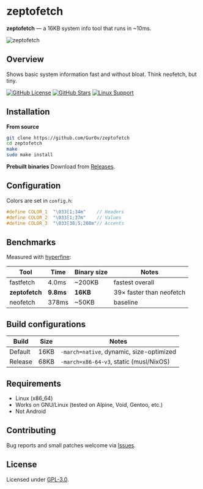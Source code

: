 # zeptofetch

**zeptofetch** — a 16KB system info tool that runs in ~10ms.

![zeptofetch](https://i.e-z.host/ml5dtgia.png)

## Overview

Shows basic system information fast and without bloat. Think neofetch, but tiny.

[![GitHub License](https://img.shields.io/github/license/Gur0v/zeptofetch)](https://github.com/Gur0v/zeptofetch/blob/main/LICENSE)
[![GitHub Stars](https://img.shields.io/github/stars/Gur0v/zeptofetch)](https://github.com/Gur0v/zeptofetch/stargazers)
[![Linux Support](https://img.shields.io/badge/platform-linux-brightgreen)](https://github.com/Gur0v/zeptofetch#-compatibility)

## Installation

**From source**
```bash
git clone https://github.com/Gur0v/zeptofetch
cd zeptofetch
make
sudo make install
````

**Prebuilt binaries**
Download from [Releases](https://github.com/Gur0v/zeptofetch/releases).

## Configuration

Colors are set in `config.h`:

```c
#define COLOR_1  "\033[1;34m"    // Headers
#define COLOR_2  "\033[1;37m"    // Values
#define COLOR_3  "\033[38;5;208m"// Accents
```

## Benchmarks

Measured with [hyperfine](https://github.com/sharkdp/hyperfine):

| Tool           | Time      | Binary size | Notes                    |
| -------------- | --------- | ----------- | ------------------------ |
| fastfetch      | 4.0ms     | \~200KB     | fastest overall          |
| **zeptofetch** | **9.8ms** | **16KB**    | 39× faster than neofetch |
| neofetch       | 378ms     | \~50KB      | baseline                 |

## Build configurations

| Build   | Size | Notes                                    |
| ------- | ---- | ---------------------------------------- |
| Default | 16KB | `-march=native`, dynamic, size-optimized |
| Release | 68KB | `-march=x86-64-v3`, static (musl/NixOS)  |

## Requirements

* Linux (x86\_64)
* Works on GNU/Linux (tested on Alpine, Void, Gentoo, etc.)
* Not Android

## Contributing

Bug reports and small patches welcome via [Issues](https://github.com/Gur0v/zeptofetch/issues).

## License

Licensed under [GPL-3.0](LICENSE).
